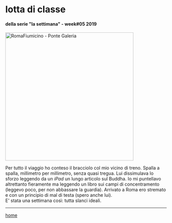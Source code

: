 # lotta di classe  

#### della serie "la settimana" - week#05 2019  
<img src="https://drive.google.com/uc?id=1qGQPkgKi35cknMsUIkzXAX-ILgRfbaK8" alt="RomaFiumicino - Ponte Galeria" width="400">  
<!--- /interarete111.png  --->  

Per tutto il viaggio ho conteso il bracciolo col mio vicino di treno. Spalla a spalla, millimetro per millimetro, senza quasi tregua.
Lui dissimulava lo sforzo leggendo da un *iPad* un lungo articolo sul Buddha. Io mi puntellavo altrettanto fieramente ma leggendo un libro sui campi di concentramento (leggevo poco, per non abbassare la guardia). Arrivato a Roma ero stremato e con un principio di mal di testa (spero anche lui).  
E' stata una settimana così: tutta slanci ideali.  

---    
[home](/interarete.md)     